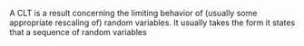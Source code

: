 A CLT is a result concerning the limiting behavior of (usually some appropriate rescaling of) random variables. It usually takes the form  it states that a sequence of random variables 